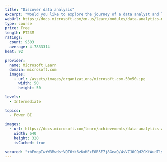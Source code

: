 ```yaml
---
title: "Discover data analysis"
excerpt: "Would you like to explore the journey of a data analyst and learn how a data analyst tells a story with data? In this module, you will explore the different roles in data and learn the different tasks of a data analyst."
webUrl: https://docs.microsoft.com/en-us/learn/modules/data-analytics-microsoft/
type: course
price: Free
length: PT23M
ratings:
  count: 9503
  average: 4.7833314
heat: 92

provider:
  name: Microsoft Learn
  domain: microsoft.com
  images:
    - url: /assets/images/organizations/microsoft.com-50x50.jpg
      width: 50
      height: 50

levels:
  - Intermediate

topics:
  - Power BI

images:
  - url: https://docs.microsoft.com/learn/achievements/data-analytics-and-microsoft-social.png
    width: 640
    height: 320
    isCached: true

secured: "+bFmqpIw+W3Mwds+VQT6+k6zKnHExE0R3E7j8GeaQ/4sVZJ0CQd2CKfAudTlyaUZGdxIDDv/MbJnRs+OzizVIAC+lwgLfCI9MveH1oYTLhOEqd2OuX+3Brh7cg4TigBN5cmpI4Mce4g/jq0qMtQGIi50LC7zjkRi8RJ94cpwXVv4QSHhS43sKmPpsP5JBsvBCJPzalfbR+8HsXF2d7huSVZtSyEB/0ALS0ydChh0hna78jJ732skB5TDptGVrBC/XM8uIhc41OoqYvgydkhujUrUaMochDbVOeBYu7aIT63qdad8Bji63XdC8SW6Wje9WuhH8TjB1bs54dWiixNC4y2YWHOT+PdnKs2Ern29M9MhER3wW2o7gkj1TCoJhe2ebUvlIB8i0cp8IJka7nCpw74jTk54lI8kwewvm4wcJEY=;EaZHJ7zhgaAyjIq56D0vdQ=="
---
```


